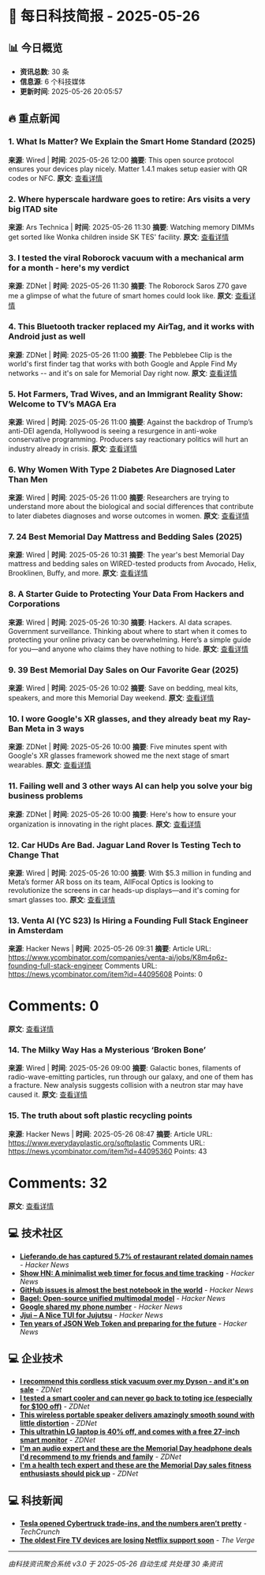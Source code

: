 # 🌟 每日科技简报 - 2025-05-26

## 📊 今日概览
- **资讯总数**: 30 条
- **信息源**: 6 个科技媒体
- **更新时间**: 2025-05-26 20:05:57

## 🔥 重点新闻

### 1. What Is Matter? We Explain the Smart Home Standard (2025)
**来源**: Wired | **时间**: 2025-05-26 12:00
**摘要**: This open source protocol ensures your devices play nicely. Matter 1.4.1 makes setup easier with QR codes or NFC.
**原文**: [查看详情](https://www.wired.com/story/what-is-matter/)

### 2. Where hyperscale hardware goes to retire: Ars visits a very big ITAD site
**来源**: Ars Technica | **时间**: 2025-05-26 11:30
**摘要**: Watching memory DIMMs get sorted like Wonka children inside SK TES' facility.
**原文**: [查看详情](https://arstechnica.com/information-technology/2025/05/where-hyperscale-hardware-goes-to-retire-ars-visits-a-very-big-itad-site/)

### 3. I tested the viral Roborock vacuum with a mechanical arm for a month - here's my verdict
**来源**: ZDNet | **时间**: 2025-05-26 11:30
**摘要**: The Roborock Saros Z70 gave me a glimpse of what the future of smart homes could look like.
**原文**: [查看详情](https://www.zdnet.com/article/i-tested-the-viral-roborock-vacuum-with-a-mechanical-arm-for-a-month-heres-my-verdict/)

### 4. This Bluetooth tracker replaced my AirTag, and it works with Android just as well
**来源**: ZDNet | **时间**: 2025-05-26 11:00
**摘要**: The Pebblebee Clip is the world's first finder tag that works with both Google and Apple Find My networks -- and it's on sale for Memorial Day right now.
**原文**: [查看详情](https://www.zdnet.com/article/this-bluetooth-tracker-replaced-my-airtag-and-it-works-with-android-just-as-well/)

### 5. Hot Farmers, Trad Wives, and an Immigrant Reality Show: Welcome to TV’s MAGA Era
**来源**: Wired | **时间**: 2025-05-26 11:00
**摘要**: Against the backdrop of Trump’s anti-DEI agenda, Hollywood is seeing a resurgence in anti-woke conservative programming. Producers say reactionary politics will hurt an industry already in crisis.
**原文**: [查看详情](https://www.wired.com/story/hot-farmers-trad-wives-and-an-immigrant-reality-show-welcome-to-tvs-maga-era/)

### 6. Why Women With Type 2 Diabetes Are Diagnosed Later Than Men
**来源**: Wired | **时间**: 2025-05-26 11:00
**摘要**: Researchers are trying to understand more about the biological and social differences that contribute to later diabetes diagnoses and worse outcomes in women.
**原文**: [查看详情](https://www.wired.com/story/why-women-with-type-2-diabetes-are-diagnosed-later-than-men/)

### 7. 24 Best Memorial Day Mattress and Bedding Sales (2025)
**来源**: Wired | **时间**: 2025-05-26 10:31
**摘要**: The year's best Memorial Day mattress and bedding sales on WIRED-tested products from Avocado, Helix, Brooklinen, Buffy, and more.
**原文**: [查看详情](https://www.wired.com/story/best-memorial-day-mattress-sales-2025-3/)

### 8. A Starter Guide to Protecting Your Data From Hackers and Corporations
**来源**: Wired | **时间**: 2025-05-26 10:30
**摘要**: Hackers. AI data scrapes. Government surveillance. Thinking about where to start when it comes to protecting your online privacy can be overwhelming. Here’s a simple guide for you—and anyone who claims they have nothing to hide.
**原文**: [查看详情](https://www.wired.com/story/guide-protect-data-from-hackers-corporations/)

### 9. 39 Best Memorial Day Sales on Our Favorite Gear (2025)
**来源**: Wired | **时间**: 2025-05-26 10:02
**摘要**: Save on bedding, meal kits, speakers, and more this Memorial Day weekend.
**原文**: [查看详情](https://www.wired.com/story/best-memorial-day-sales-2025-2/)

### 10. I wore Google's XR glasses, and they already beat my Ray-Ban Meta in 3 ways
**来源**: ZDNet | **时间**: 2025-05-26 10:00
**摘要**: Five minutes spent with Google's XR glasses framework showed me the next stage of smart wearables.
**原文**: [查看详情](https://www.zdnet.com/article/i-wore-googles-xr-glasses-and-they-already-beat-my-ray-ban-meta-in-3-ways/)

### 11. Failing well and 3 other ways AI can help you solve your big business problems
**来源**: ZDNet | **时间**: 2025-05-26 10:00
**摘要**: Here's how to ensure your organization is innovating in the right places.
**原文**: [查看详情](https://www.zdnet.com/article/failing-well-and-3-other-ways-ai-can-help-you-solve-your-big-business-problems/)

### 12. Car HUDs Are Bad. Jaguar Land Rover Is Testing Tech to Change That
**来源**: Wired | **时间**: 2025-05-26 10:00
**摘要**: With $5.3 million in funding and Meta’s former AR boss on its team, AllFocal Optics is looking to revolutionize the screens in car heads-up displays—and it's coming for smart glasses too.
**原文**: [查看详情](https://www.wired.com/story/car-huds-are-bad-jaguar-land-rover-is-testing-tech-to-change-that/)

### 13. Venta AI (YC S23) Is Hiring a Founding Full Stack Engineer in Amsterdam
**来源**: Hacker News | **时间**: 2025-05-26 09:31
**摘要**: Article URL: https://www.ycombinator.com/companies/venta-ai/jobs/K8m4p6z-founding-full-stack-engineer
Comments URL: https://news.ycombinator.com/item?id=44095608
Points: 0
# Comments: 0
**原文**: [查看详情](https://www.ycombinator.com/companies/venta-ai/jobs/K8m4p6z-founding-full-stack-engineer)

### 14. The Milky Way Has a Mysterious ‘Broken Bone’
**来源**: Wired | **时间**: 2025-05-26 09:00
**摘要**: Galactic bones, filaments of radio-wave-emitting particles, run through our galaxy, and one of them has a fracture. New analysis suggests collision with a neutron star may have caused it.
**原文**: [查看详情](https://www.wired.com/story/the-milky-way-has-a-mysterious-broken-bone-nasa/)

### 15. The truth about soft plastic recycling points
**来源**: Hacker News | **时间**: 2025-05-26 08:47
**摘要**: Article URL: https://www.everydayplastic.org/softplastic
Comments URL: https://news.ycombinator.com/item?id=44095360
Points: 43
# Comments: 32
**原文**: [查看详情](https://www.everydayplastic.org/softplastic)


## 💻 技术社区

- **[Lieferando.de has captured 5.7% of restaurant related domain names](https://mondaybits.com/lieferando-captured-6-percent-of-restaurant-related-domain-names/)** - *Hacker News*
- **[Show HN: A minimalist web timer for focus and time tracking](https://iamlockedin.com/)** - *Hacker News*
- **[GitHub issues is almost the best notebook in the world](https://simonwillison.net/2025/May/26/notes/)** - *Hacker News*
- **[Bagel: Open-source unified multimodal model](https://bagel-ai.org/)** - *Hacker News*
- **[Google shared my phone number](https://danq.me/2025/05/21/google-shared-my-phone-number/)** - *Hacker News*
- **[Jjui – A Nice TUI for Jujutsu](https://github.com/idursun/jjui)** - *Hacker News*
- **[Ten years of JSON Web Token and preparing for the future](https://self-issued.info/?p=2708)** - *Hacker News*

## 💻 企业技术

- **[I recommend this cordless stick vacuum over my Dyson - and it's on sale](https://www.zdnet.com/article/i-recommend-this-cordless-stick-vacuum-over-my-dyson-and-its-on-sale/)** - *ZDNet*
- **[I tested a smart cooler and can never go back to toting ice (especially for $100 off)](https://www.zdnet.com/article/i-tested-a-smart-cooler-and-can-never-go-back-to-toting-ice-especially-for-100-off/)** - *ZDNet*
- **[This wireless portable speaker delivers amazingly smooth sound with little distortion](https://www.zdnet.com/article/this-wireless-portable-speaker-delivers-amazingly-smooth-sound-with-little-distortion/)** - *ZDNet*
- **[This ultrathin LG laptop is 40% off, and comes with a free 27-inch smart monitor](https://www.zdnet.com/article/this-ultrathin-lg-laptop-is-40-off-and-comes-with-a-free-27-inch-smart-monitor/)** - *ZDNet*
- **[I'm an audio expert and these are the Memorial Day headphone deals I'd recommend to my friends and family](https://www.zdnet.com/article/im-an-audio-expert-and-these-are-the-memorial-day-headphone-deals-id-recommend-to-my-friends-and-family/)** - *ZDNet*
- **[I'm a health tech expert and these are the Memorial Day sales fitness enthusiasts should pick up](https://www.zdnet.com/article/im-a-health-tech-expert-and-these-are-the-memorial-day-sales-fitness-enthusiasts-should-pick-up/)** - *ZDNet*

## 💻 科技新闻

- **[Tesla opened Cybertruck trade-ins, and the numbers aren’t pretty](https://techcrunch.com/2025/05/25/tesla-opened-cybertruck-trade-ins-and-the-numbers-arent-pretty/)** - *TechCrunch*
- **[The oldest Fire TV devices are losing Netflix support soon](https://www.theverge.com/news/674165/amazon-1st-generation-fire-tv-devices-losing-netflix-support)** - *The Verge*

---
*由科技资讯聚合系统 v3.0 于 2025-05-26 自动生成*
*共处理 30 条资讯*
